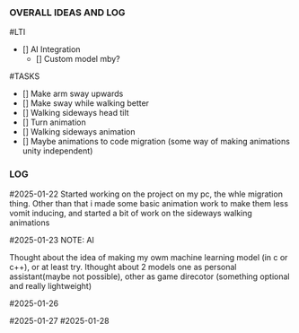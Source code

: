 ### OVERALL IDEAS AND LOG

#LTI
- [] AI Integration
  - [] Custom model mby?


#TASKS
- [] Make arm sway upwards
- [] Make sway while walking better 
- [] Walking sideways head tilt
- [] Turn animation
- [] Walking sideways animation
- [] Maybe animations to code migration (some way of making animations unity independent)


### LOG

#2025-01-22
Started working on the project on my pc, the whle migration thing. Other than that i made some basic animation work to make them less vomit inducing, and started a bit of work on the sideways walking animations


#2025-01-23
NOTE: AI

Thought about the idea of making my owm machine learning model (in c or c++), or at least try. Ithought about 2 models one as personal assistant(maybe not possible), other as game direcotor (something optional and really lightweight)


#2025-01-26

#2025-01-27
#2025-01-28

